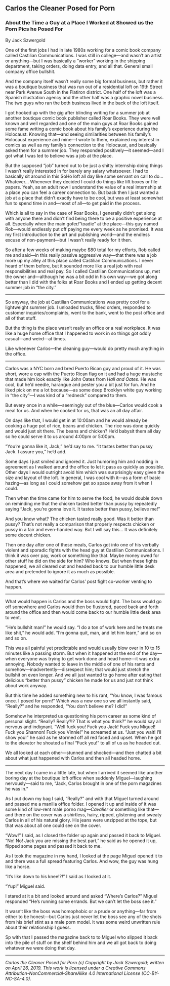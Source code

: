 ## Carlos the Cleaner Posed for Porn
### About the Time a Guy at a Place I Worked at Showed us the Porn Pics he Posed For

By Jack Szwergold

One of the first jobs I had in late 1980s working for a comic book company called Castilian Communications. I was still in college—and wasn’t an artist or anything—but I was basically a “worker” working in the shipping department, taking orders, doing data entry, and all that. General small company office bullshit.

And the company itself wasn’t really some big formal business, but rather it was a boutique business that was run out of a residential loft on 19th Street near Park Avenue South in the Flatiron district. One half of the loft was a Spanish illustration agency and the other half was a graphic novel business. The two guys who ran the both business lived in the back of the loft itself.

I got hooked up with the gig after blinding writing for a summer job at another boutique comic book publisher called Roar Books. They were well known and well regarded and one of the main guys at Roar Books gained some fame writing a comic book about his family’s experience during the Holocaust. Knowing that—and seeing similarities between his family’s Holocaust experience and mine—I wrote to them, explained my interest in comics as well as my family’s connection to the Holocaust, and basically asked them for a summer job. They responded positively—it seemed—and I got what I was led to believe was a job at the place.

But the supposed “job” turned out to be just a shitty internship doing things I wasn’t really interested in for barely any salary whatsoever. I had to basically sit around in this SoHo loft all day like some servant on call to do… Whatever… Whenever they decided I could do things like lift boxes or file papers. Yeah, as an adult now I understand the value of a real internship at a place you can feel a career connection to. But back then I just wanted a job at a place that didn’t exactly have to be cool, but was at least somewhat fun to spend time in and—most of all—to get paid in the process.

Which is all to say in the case of Roar Books, I generally didn’t get along with anyone there and didn’t find being there to be a positive experience at all. Especially when the main gofer/“toadie” at the place—this guy named Rob—would endlessly put off paying me every week as he promised. It was my first introduction to the art and publishing world—and the endless excuse of non-payment—but I wasn’t really ready for it then.

So after a few weeks of making maybe $80 total for my efforts, Rob called me and said—in this really passive aggressive way—that there was a job more up my alley at this place called Castilian Communications. I never heard of them before, but it sounded more like a real job with real responsibilities and real pay. So I called Castilian Communications up, met the owner and—although he was a bit odd in his own way—we got along better than I did with the folks at Roar Books and I ended up getting decent summer job in “the city.”

***

So anyway, the job at Castilian Communications was pretty cool for a lightweight summer job. I unloaded trucks, filled orders, responded to customer inquiries/complaints, went to the bank, went to the post office and all of that stuff.

But the thing is the place wasn’t really an office or a real workplace. It was like a huge home office that I happened to work in so things got oddly casual—and weird—at times.

Like whenever Carlos—the cleaning guy—would do pretty much anything in the office.

***

Carlos was a NYC born and bred Puerto Rican guy and proud of it. He was short, wore a cap with the Puerto Rican flag on it and had a huge mustache that made him look exactly like John Oates from *Hall and Oates*. He was cool, but he’d needle, harangue and pester you a bit just for fun. And he liked pick on me a lot because—as some deep Brooklyn white guy working in “the city”—I was kind of a “redneck” compared to them.

But every once in a while—seemingly out of the blue—Carlos would cook a meal for us. And when he cooked for us, that was an all day affair.

On days like that, I would get in at 10:00am and he would already be cooking a huge pot of rice, beans and chicken. The rice was done quickly and would just sit there. The beans and chicken? He’d babysit them all day so he could serve it to us around 4:00pm or 5:00pm.

“You’re gonna like it, Jack,” he’d say to me. “It tastes better than pussy Jack. I assure you,” he’d add.

Some days I just smiled and ignored it. Just humoring him and nodding in agreement as I walked around the office to let it pass as quickly as possible. Other days I would outright avoid him which was surprisingly easy given the size and layout of the loft. In general, I was cool with it—as a form of basic hazing—as long as I could somehow get so space away from it when I could.

Then when the time came for him to serve the food, he would double down on reminding me that the chicken tasted better than pussy by repeatedly saying “Jack, you’re gonna love it. It tastes better than pussy, believe me!”

And you know what? The chicken tasted really good. Was it better than pussy? That’s not really a comparison that properly respects chicken or pussy in a fair and even-handed way. But I will say this… It was definitely some decent chicken.

Then one day after one of these meals, Carlos got into one of his verbally violent and sporadic fights with the head guy at Castilian Communications. I think it was over pay, work or something like that. Maybe money owed for other stuff he did on the side for him? Who knows. But when these fights happened, we all cleared out and headed back to our humble little desk area and pretended to ignore it as much as possible.

And that’s where we waited for Carlos’ post fight co-worker venting to happen.

***

What would happen is Carlos and the boss would fight. The boss would go off somewhere and Carlos would then be flustered, paced back and forth around the office and then would come back to our humble little desk area to vent.

“He’s bullshit man!” he would say. “I do a ton of work here and he treats me like shit,” he would add. “I’m gonna quit, man, and let him learn,” and so on and so on.

This was all painful yet predictable and would usually blow over in 10 to 15 minutes like a passing storm. But when it happened at the end of the day—when everyone was trying to get work done and head home—it was extra annoying. Nobody wanted to leave in the middle of one of his rants and somehow—inadvertently—disrespect him; that would just stretch the bullshit on even longer. And we all just wanted to go home after eating that delicious “better than pussy” chicken he made for us and just not think about work anyway.

But this time he added something new to his rant, “You know, I was famous once. I posed for porn!” Which was a new one so we all instantly said, “Really?” and he responded, “You don’t believe me? I did!”

Somehow he interpreted us questioning his porn career as some kind of personal slight. “Really? Really?!? That is what you think?” he would say all nervous and indignant. “Well fuck you! Fuck you Jack! Fuck you Miguel! Fuck you Shannon! Fuck you Vinnie!” he screamed at us. “Just you wait! I’ll show you!” he said as he stormed off all red faced and upset. When he got to the elevator he shouted a final “Fuck you!” to all of us as he headed out.

We all looked at each other—stunned and shocked—and then chatted a bit about what just happened with Carlos and then all headed home.

***

The next day I came in a little late, but when I arrived it seemed like another boring day at the boutique loft office when suddenly Miguel—laughing nervously—said to me, “Jack, Carlos brought in one of the porn magazines he was in.”

As I put down my bag I said, “Really?” and with that Miguel turned around and passed me a manilla office folder. I opened it up and inside of it was some kind of low-rent male porno mag—*Cavalier* or something like that—and there on the cover was a shirtless, hairy, ripped, glistening and sweaty Carlos in all of his natural glory. His jeans were unzipped at the tope, but that was about all one could see on the cover.

“Wow!” I said, as I closed the folder up again and passed it back to Miguel. “No! No! Jack you are missing the best part,” he said as he opened it up, flipped some pages and passed it back to me.

As I took the magazine in my hand, I looked at the page Miguel opened it to and there was a full spread featuring Carlos. And wow, the guy was hung like a horse.

“It’s like down to his knee!?!” I said as I looked at it.

“Yup!” Miguel said.

I stared at it a bit and looked around and asked “Where’s Carlos?” Miguel responded “He’s running some errands. But we can’t let the boss see it.”

It wasn’t like the boss was homophobic or a prude or anything—far from either to be honest—but Carlos just never let the boss see any of the shots from his brief stint as a male porn model. It was some weird unwritten rule about their relationship I guess.

Sp with that I passed the magazine back to to Miguel who slipped it back into the pile of stuff on the shelf behind him and we all got back to doing whatever we were doing that day.

***

*Carlos the Cleaner Posed for Porn (c) Copyright by Jack Szwergold; written on April 26, 2019. This work is licensed under a Creative Commons Attribution-NonCommercial-ShareAlike 4.0 International License (CC-BY-NC-SA-4.0).*